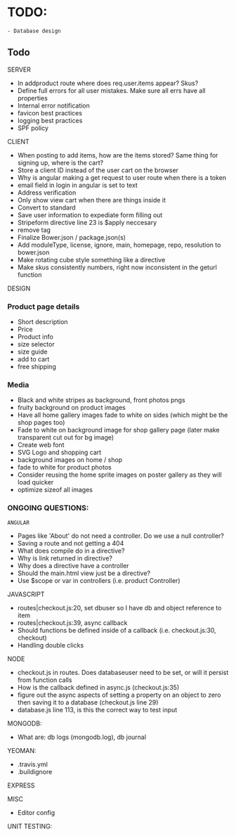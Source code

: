 # TODO:
    - Database design

## Todo 
  SERVER
  - In addproduct route where does req.user.items appear? Skus?
  - Define full errors for all user mistakes. Make sure all errs have all properties
  - Internal error notification
  - favicon best practices
  - logging best practices
  - SPF policy
 
  CLIENT
  - When posting to add items, how are the items stored? Same thing for signing up, where is the cart?
  - Store a client ID instead of the user cart on the browser
  - Why is angular making a get request to user route when there is a token
  - email field in login in angular is set to text
  - Address verification
  - Only show view cart when there are things inside it
  - Convert to standard
  - Save user information to expediate form filling out
  - Stripeform directive line 23 is $apply neccesary
  - remove <base> tag
  - Finalize Bower.json / package.json(s)
  - Add moduleType, license, ignore, main, homepage, repo, resolution to bower.json
  - Make rotating cube style something like a directive
  - Make skus consistently numbers, right now inconsistent in the geturl function

  DESIGN
  ### Product page details
  - Short description
  - Price
  - Product info
  - size selector
  - size guide
  - add to cart
  - free shipping

  ### Media
  - Black and white stripes as background, front photos pngs
  - fruity background on product images
  - Have all home gallery images fade to white on sides (which might be the shop pages too)
  - Fade to white on background image for shop gallery page (later make transparent cut out for bg image)
  - Create web font
  - SVG Logo and shopping cart
  - background images on home / shop
  - fade to white for product photos
  - Consider reusing the home sprite images on poster gallery as they will load quicker
  - optimize sizeof all images
      
### ONGOING QUESTIONS:
    ANGULAR
  - Pages like 'About' do not need a controller. Do we use a null controller?
  - Saving a route and not getting a 404
  - What does compile do in a directive?
  - Why is link returned in directive?
  - Why does a directive have a controller
  - Should the main.html view just be a directive?
  - Use $scope or var in controllers (i.e. product Controller)

  JAVASCRIPT
  - routes|checkout.js:20, set dbuser so I have db and object reference to item
  - routes|checkout.js:39, async callback
  - Should functions be defined inside of a callback (i.e. checkout.js:30, checkout)
  - Handling double clicks

  NODE
  - checkout.js in routes. Does databaseuser need to be set, or will it persist from function calls
  - How is the callback defined in async.js (checkout.js:35)
  - figure out the async aspects of setting a property on an object to zero then saving it to a database (checkout.js line 29)
  - database.js line 113, is this the correct way to test input

  MONGODB:
  - What are: db logs (mongodb.log), db journal

  YEOMAN:
  -  .travis.yml
  -  .buildignore

  EXPRESS

  MISC
  - Editor config

  UNIT TESTING:

